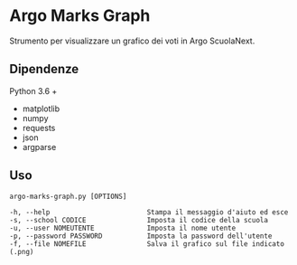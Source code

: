 # Argo Marks Graph

Strumento per visualizzare un grafico dei voti in Argo ScuolaNext.

## Dipendenze
Python 3.6 +
- matplotlib
- numpy
- requests
- json
- argparse

## Uso
    argo-marks-graph.py [OPTIONS]

    -h, --help                        Stampa il messaggio d'aiuto ed esce
    -s, --school CODICE               Imposta il codice della scuola
    -u, --user NOMEUTENTE             Imposta il nome utente
    -p, --password PASSWORD           Imposta la password dell'utente
    -f, --file NOMEFILE               Salva il grafico sul file indicato (.png)
